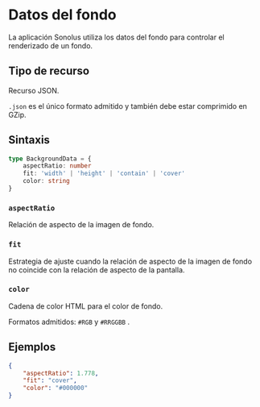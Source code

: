 # Datos del fondo

La aplicación Sonolus utiliza los datos del fondo para controlar el renderizado de un fondo.

## Tipo de recurso

Recurso JSON.

`.json` es el único formato admitido y también debe estar comprimido en GZip.

## Sintaxis

```ts
type BackgroundData = {
    aspectRatio: number
    fit: 'width' | 'height' | 'contain' | 'cover'
    color: string
}
```

### `aspectRatio`

Relación de aspecto de la imagen de fondo.

### `fit`

Estrategia de ajuste cuando la relación de aspecto de la imagen de fondo no coincide con la relación de aspecto de la pantalla.

### `color`

Cadena de color HTML para el color de fondo.

Formatos admitidos: `#RGB` y `#RRGGBB` .

## Ejemplos

```json
{
    "aspectRatio": 1.778,
    "fit": "cover",
    "color": "#000000"
}
```
